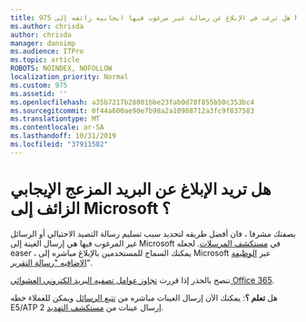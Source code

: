 ```yaml
---
title: 975 هل ترغب في الإبلاغ عن رسالة غير مرغوب فيها ايجابيه زائفه إلى Microsoft ؟
ms.author: chrisda
author: chrisda
manager: dansimp
ms.audience: ITPro
ms.topic: article
ROBOTS: NOINDEX, NOFOLLOW
localization_priority: Normal
ms.custom: 975
ms.assetid: ''
ms.openlocfilehash: a35b7217b28001bbe23fab0d78f855b50c353bc4
ms.sourcegitcommit: 0f44a600ae90e7b98a2a10988712a3fc9f837583
ms.translationtype: MT
ms.contentlocale: ar-SA
ms.lasthandoff: 10/31/2019
ms.locfileid: "37911582"
---
```

# <a name="would-you-like-to-report-a-spam-false-positive-to-microsoft"></a>هل تريد الإبلاغ عن البريد المزعج الإيجابي الزائف إلى Microsoft ؟

بصفتك مشرفا ، فان أفضل طريقه لتحديد سبب تسليم رسالة التصيد الاحتيالي أو الرسائل غير المرغوب فيها هي إرسال العينة إلى Microsoft في [مستكشف المرسلات](https://protection.office.com/reportsubmission). لجعله easer ، يمكنك السماح للمستخدمين بالإبلاغ مباشره إلى Microsoft عبر [الوظيفة الاضافيه "رسالة التقرير](https://appsource.microsoft.com/product/office/WA104381180?src=office&tab=Overview)".

ننصح بالحذر إذا قررت [تجاوز عوامل تصفيه البريد الكتروني العشوائي Office 365](https://docs.microsoft.com/exchange/troubleshoot/antispam/cautions-against-bypassing-spam-filters).

هل **تعلم ؟**: يمكنك الآن إرسال العينات مباشره من [تتبع الرسائل](https://protection.office.com/messagetrace) ويمكن للعملاء خطه E5/ATP 2 إرسال عينات من [مستكشف التهديد](https://docs.microsoft.com/microsoft-365/security/office-365-security/threat-explorer).
